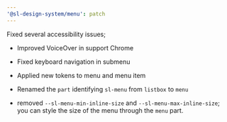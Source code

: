 ```yaml
---
'@sl-design-system/menu': patch
---
```


Fixed several accessibility issues; 
 - Improved VoiceOver in support Chrome
 - Fixed keyboard navigation in submenu

 - Applied new tokens to menu and menu item
 - Renamed the `part` identifying `sl-menu` from `listbox` to `menu`
 - removed `--sl-menu-min-inline-size` and `--sl-menu-max-inline-size`; you can style the size of the menu through the `menu` part.
